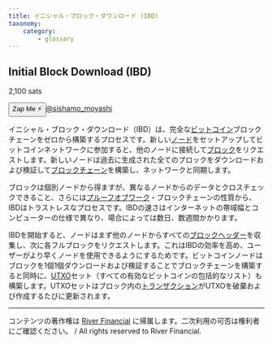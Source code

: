 ```yaml
---
title: イニシャル・ブロック・ダウンロード (IBD)
taxonomy:
    category:
        - glossary
---
```


## Initial Block Download (IBD)
2,100 sats

<div><button class="zap-button" data-npub="npub1x3x7spzvt6yflg4l825agplakkyv8h62h5jsl9qq7ghxlcr490wqz4qfw6" data-relays="wss://relay.damus.io,wss://relay.snort.social,wss://nostr.wine,wss://relay.nostr.band">Zap Me ⚡</button><a href="https://twitter.com/sishamo_moyashi">@sishamo_moyashi</a></div>

イニシャル・ブロック・ダウンロード（IBD）は、完全な[ビットコイン](https://lostinbitcoin.sakuraweb.com/glossary/bitcoin/)ブロックチェーンをゼロから構築するプロセスです。新しい[ノード](https://lostinbitcoin.sakuraweb.com/glossary/node/)をセットアップしてビットコインネットワークに参加すると、他のノードに接続して[ブロック](https://lostinbitcoin.sakuraweb.com/glossary/block/)をリクエストします。新しいノードは過去に生成された全てのブロックをダウンロードおよび検証して[ブロックチェーン](https://lostinbitcoin.sakuraweb.com/glossary/blockchain/)を構築し、ネットワークと同期します。

ブロックは個別ノードから得ますが、異なるノードからのデータとクロスチェックできること、さらには[プルーフオブワーク](https://lostinbitcoin.sakuraweb.com/glossary/pow/)・ブロックチェーンの性質から、IBDはトラストレスなプロセスです。IBDの速さはインターネットの帯域幅とコンピューターの仕様で異なり、場合によっては数日、数週間かかります。

IBDを開始すると、ノードはまず他のノードからすべての[ブロックヘッダー](https://lostinbitcoin.sakuraweb.com/glossary/block_header/)を収集し、次に各フルブロックをリクエストします。これはIBDの効率を高め、ユーザーがより早くノードを使用できるようにするためです。ビットコインノードはブロックを1個1個ダウンロードおよび検証することでブロックチェーンを構築すると同時に、[UTXO](https://lostinbitcoin.sakuraweb.com/glossary/utxo/)セット（すべての有効なビットコインの包括的なリスト）も構築します。UTXOセットはブロック内の[トランザクション](https://lostinbitcoin.sakuraweb.com/glossary/transaction/)がUTXOを破棄および作成するたびに更新されます。

---
コンテンツの著作権は [River Financial](https://river.com/) に帰属します。二次利用の可否は権利者にご確認ください。 / All rights reserved to River Financial.
